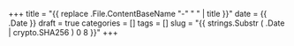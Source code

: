 +++
title = "{{ replace .File.ContentBaseName "-" " " | title }}"
date = {{ .Date }}
draft = true
categories = []
tags = []
slug = "{{ strings.Substr ( .Date | crypto.SHA256 ) 0 8 }}"
+++
